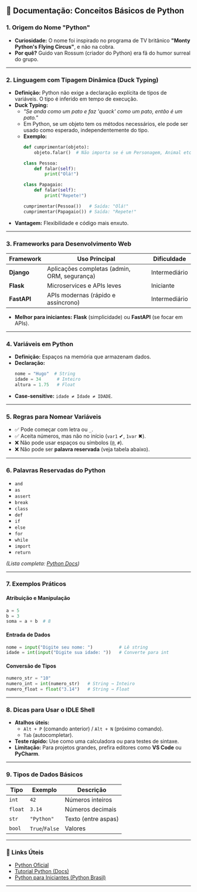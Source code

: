 
## **📝 Documentação: Conceitos Básicos de Python**  

### **1. Origem do Nome "Python"**  
- **Curiosidade:** O nome foi inspirado no programa de TV britânico **"Monty Python's Flying Circus"**, e não na cobra.  
- **Por quê?** Guido van Rossum (criador do Python) era fã do humor surreal do grupo.  

---

### **2. Linguagem com Tipagem Dinâmica (Duck Typing)**  
- **Definição:** Python não exige a declaração explícita de tipos de variáveis. O tipo é inferido em tempo de execução.  
- **Duck Typing:**  
  - *"Se anda como um pato e faz 'quack' como um pato, então é um pato."*  
  - Em Python, se um objeto tem os métodos necessários, ele pode ser usado como esperado, independentemente do tipo.  
  - **Exemplo:**  
    ```python
    def cumprimentar(objeto):
        objeto.falar()  # Não importa se é um Personagem, Animal etc., desde que tenha .falar()

    class Pessoa:
        def falar(self):
            print("Olá!")

    class Papagaio:
        def falar(self):
            print("Repete!")

    cumprimentar(Pessoa())   # Saída: "Olá!"  
    cumprimentar(Papagaio()) # Saída: "Repete!"  
    ```  
- **Vantagem:** Flexibilidade e código mais enxuto.  

---

### **3. Frameworks para Desenvolvimento Web**  
| Framework | Uso Principal | Dificuldade |  
|-----------|---------------|-------------|  
| **Django** | Aplicações completas (admin, ORM, segurança) | Intermediário |  
| **Flask**  | Microservices e APIs leves | Iniciante |  
| **FastAPI** | APIs modernas (rápido e assíncrono) | Intermediário |  

- **Melhor para iniciantes:** **Flask** (simplicidade) ou **FastAPI** (se focar em APIs).  

---

### **4. Variáveis em Python**  
- **Definição:** Espaços na memória que armazenam dados.  
- **Declaração:**  
  ```python
  nome = "Hugo"  # String  
  idade = 34      # Inteiro  
  altura = 1.75   # Float  
  ```  
- **Case-sensitive:** `idade ≠ Idade ≠ IDADE`.  

---

### **5. Regras para Nomear Variáveis**  
- ✅ Pode começar com letra ou `_`.  
- ✅ Aceita números, mas não no início (`var1` ✔, `1var` ✖).  
- ❌ Não pode usar espaços ou símbolos (`@`, `#`).  
- ❌ Não pode ser **palavra reservada** (veja tabela abaixo).  

---

### **6. Palavras Reservadas do Python**  

- `and` 
- `as` 
- `assert`
- `break` 
- `class` 
- `def` 
- `if` 
- `else` 
- `for` 
- `while` 
- `import` 
- `return`  


*(Lista completa: [Python Docs](https://docs.python.org/3/reference/lexical_analysis.html#keywords))*  

---

### **7. Exemplos Práticos**  
#### **Atribuição e Manipulação**  
```python
a = 5  
b = 3  
soma = a + b  # 8  
```  

#### **Entrada de Dados**  
```python
nome = input("Digite seu nome: ")          # Lê string  
idade = int(input("Digite sua idade: "))   # Converte para int  
```  

#### **Conversão de Tipos**  
```python
numero_str = "10"  
numero_int = int(numero_str)   # String → Inteiro  
numero_float = float("3.14")   # String → Float  
```  

---

### **8. Dicas para Usar o IDLE Shell**  
- **Atalhos úteis:**  
  - `Alt + P` (comando anterior) / `Alt + N` (próximo comando).  
  - `Tab` (autocompletar).  
- **Teste rápido:** Use como uma calculadora ou para testes de sintaxe.  
- **Limitação:** Para projetos grandes, prefira editores como **VS Code** ou **PyCharm**.  

---

### **9. Tipos de Dados Básicos**  

| Tipo   | Exemplo        | Descrição              | 
|--------|----------------|------------------------|
| `int`  | `42`           | Números inteiros       |  
| `float`| `3.14`         | Números decimais       |  
| `str`  | `"Python"`     | Texto (entre aspas)    |  
| `bool` | `True`/`False` | Valores                |  

---

### **🔗 Links Úteis**  
- [Python Oficial](https://www.python.org/)  
- [Tutorial Python (Docs)](https://docs.python.org/pt-br/3/tutorial/)  
- [Python para Iniciantes (Python Brasil)](https://python.org.br/)  

---

